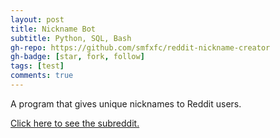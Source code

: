 ```yaml
---
layout: post
title: Nickname Bot
subtitle: Python, SQL, Bash
gh-repo: https://github.com/smfxfc/reddit-nickname-creator
gh-badge: [star, fork, follow]
tags: [test]
comments: true
---
```


A program that gives unique nicknames to Reddit users.

[Click here to see the subreddit.](https://reddit.com/r/getnicknamed)
